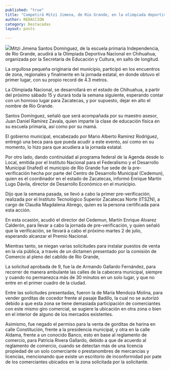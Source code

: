 ```yaml
---
published: "true"
title: "Competirá Mitzi Jimena, de Río Grande, en la olimpiada deportiva de salto de longitud, en Chihuahua "
author: REDACCION
category: Destacadas
layout: posts

---
```


![](http://i.imgur.com/23gQw4Km.jpg)Mitzi Jimena Santos Domínguez, de la escuela primaria Independencia, de Río Grande, acudirá a la Olimpiada Deportiva Nacional en Chihuahua, organizada por la Secretaría de Educación y Cultura, en salto de longitud.

La orgullosa pequeña originaria del municipio, participó en los encuentros de zona, regionales y finalmente en la jornada estatal, en donde obtuvo el primer lugar, con su propio record de 4.3 metros.

La Olimpiada Nacional, se desarrollará en el estado de Chihuahua, a partir del próximo sábado 15 y durará toda la semana siguiente, esperando contar con un honroso lugar para Zacatecas, y por supuesto, dejar en alto el nombre de Río Grande.

Santos Domínguez, señaló que será acompañada por su maestro asesor, Juan Daniel Ramírez Zavala, quien imparte la clase de educación física en su escuela  primaria, así como por su mamá.

El gobierno municipal, encabezado por Mario Alberto Ramírez Rodríguez, entregó una beca para que pueda acudir a este evento, así como en su momento, lo hizo para que acudiera a la jornada estatal.





Por otro lado, dando continuidad al programa federal de la Agenda desde lo Local, emitida por el Instituto Nacional para el Federalismo y el Desarrollo Municipal (Inafed) el municipio de Río Grande fue sede de la pre-verificación hecha por parte del Centro de Desarrollo Municipal (Cedemun), quien es el coordinador en el estado de Zacatecas, informó Enrique Martín Lugo Dávila, director de Desarrollo Económico en el municipio.

Dijo que la semana pasada, se llevó a cabo la primer pre-verificación, realizada por el Instituto Tecnológico Superior Zacatecas Norte (ITSZN), a cargo de Claudia Magdalena Abrego, quien es la persona certificada para esta acción.

En esta ocasión, acudió el director del Cedemun, Martín Enrique Alvarez Calderón, para llevar a cabo la jornada de pre-verificación, y quien señaló que la verificación, se llevará a cabo el próximo martes 2 de julio, esperando alcanzar el Premio Nacional.



Mientras tanto, se niegan varias solicitudes para instalar puestos de venta en la vía pública, a través de un dictamen presentado por la comisión de Comercio al pleno del cabildo de Río Grande, 

La solicitud aprobada de 9, fue la de Armando Gallardo Fernández, para recorrer de manera ambulante las calles de la cabecera municipal,  siempre y cuando no permanezca más de 30 minutos en un solo lugar,  y que no entre en el primer cuadro de la ciudad.

Entre las solicitudes presentadas, fueron la de María Mendoza Molina, para vender gorditas de cocedor frente al pasaje Badillo, la cual no se autorizó debido a que esta zona se tiene demasiada participación de comerciantes con este mismo giro comercial, se sugiere la ubicación en otra zona o bien en el interior de alguno de los mercados existentes.

Asimismo, fue negado el permiso para la venta de gorditas de harina en calle Constitución, frente a la presidencia municipal, y otra en la calle Aldama, frente a un conocido Banco, esto en base al reglamento de comercio, para Patricia Rivera Gallardo, debido a que de acuerdo al reglamento de comercio, cuando se detectan más de una licencia propiedad de un solo comerciante o prestanombres de mercancías y licencias, mencionando que existe un escritorio de inconformidad por pate de los comerciantes ubicados en la zona solicitada por la solicitante.


